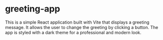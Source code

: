 # greeting-app
This is a simple React application built with Vite that displays a greeting message. It allows the user to change the greeting by clicking a button.  The app is styled with a dark theme for a professional and modern look.
